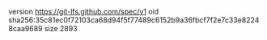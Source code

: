 version https://git-lfs.github.com/spec/v1
oid sha256:35c81ec0f72103ca68d94f5f77489c6152b9a36fbcf7f2e7c33e82248caa9689
size 2893
